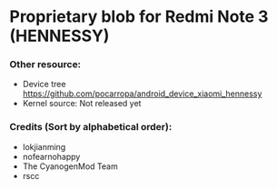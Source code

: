 # Proprietary blob for Redmi Note 3 (HENNESSY)

### Other resource:
  - Device tree https://github.com/pocarropa/android_device_xiaomi_hennessy
  - Kernel source: Not released yet

### Credits (Sort by alphabetical order):
  - lokjianming
  - nofearnohappy
  - The CyanogenMod Team
  - rscc

